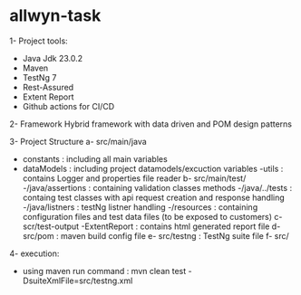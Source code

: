 # allwyn-task
1- Project tools:
- Java Jdk 23.0.2
- Maven
- TestNg 7
- Rest-Assured
- Extent Report
- Github actions for CI/CD

2- Framework
Hybrid framework with data driven and POM design patterns

3- Project Structure
a- src/main/java
- constants : including all main variables
- dataModels : including project datamodels/excuction variables
-utils : contains Logger and properties file reader
b- src/main/test/
-/java/assertions : containing validation classes methods
-/java/../tests : containg test classes with api request creation and response handling
-/java/listners : testNg listner handling
-/resources : containing configuration files and test data files (to be exposed to customers)
c- scr/test-output
-ExtentReport : contains html generated report file
d- src/pom : maven build config file
e- src/testng : TestNg suite file
f- src/

4- execution:
- using maven run command : mvn clean test -DsuiteXmlFile=src/testng.xml
